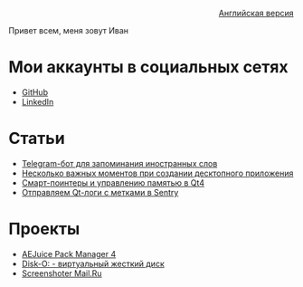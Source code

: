 <p align="right" width="100%"><a href="https://sploid.github.io/">Английская версия</a></p>

Привет всем, меня зовут Иван

# Мои аккаунты в социальных сетях

- [GitHub](https://github.com/sploid)
- [LinkedIn](https://www.linkedin.com/in/ivankrivenkov)

# Статьи

- [Telegram-бот для запоминания иностранных слов](https://sploid.github.io/ru/bot/)
- [Несколько важных моментов при создании десктопного приложения](https://sploid.github.io/ru/desktop_services/)
- [Cмарт-поинтеры и управлению памятью в Qt4](https://sploid.github.io/ru/ptrs/)
- [Отправляем Qt-логи с метками в Sentry](https://sploid.github.io/ru/logs/)

# Проекты

- [AEJuice Pack Manager 4](https://sploid.github.io/ru/projects/aejuice)
- [Disk-O: - виртуальный жесткий диск](https://sploid.github.io/ru/projects/disko)
- [Screenshoter Mail.Ru](https://sploid.github.io/ru/projects/screenshoter)
